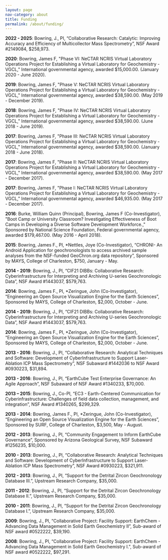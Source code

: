 ```yaml
---
layout: page
nav-category: about
title: Funding
permalink: /about/funding/
---
```

**2022 - 2025**: Bowring, J., PI, “Collaborative Research: Catalytic: 
Improving Accuracy and Efficiency of Multicollector Mass Spectrometry”,
NSF Award #2149084, $258,973.

**2020**: Bowring, James F, "Phase VI: NeCTAR NCRIS Virtual Laboratory Operations
Project for Establishing a Virtual Laboratory for Geochemistry - VGCL,"
International governmental agency, awarded $15,000.00. (January 2020 - June
2020).

**2019**: Bowring, James F, "Phase V: NeCTAR NCRIS Virtual Laboratory Operations
Project for Establishing a Virtual Laboratory for Geochemistry - VGCL,"
International governmental agency, awarded $38,590.00. (May 2019 - December
2019).

**2018**: Bowring, James F, "Phase IV: NeCTAR NCRIS Virtual Laboratory Operations
Project for Establishing a Virtual Laboratory for Geochemistry - VGCL,"
International governmental agency, awarded $38,590.00. (June 2018 - June
2019).

**2017**: Bowring, James F, "Phase III: NeCTAR NCRIS Virtual Laboratory Operations
Project for Establishing a Virtual Laboratory for Geochemistry - VGCL,"
International governmental agency, awarded $38,590.00. (January 2018 - June
2018).

**2017**: Bowring, James F, "Phase II: NeCTAR NCRIS Virtual Laboratory Operations
Project for Establishing a Virtual Laboratory for Geochemistry - VGCL,"
International governmental agency, awarded $38,590.00. (May 2017 - December
2017).

**2017**: Bowring, James F, "Phase I: NeCTAR NCRIS Virtual Laboratory Operations
Project for Establishing a Virtual Laboratory for Geochemistry - VGCL,"
International governmental agency, awarded $46,935.00. (May 2017 - December
2017). 

**2016**: Burke, William Quinn (Principal), Bowring, James F (Co-Investigator), "Boot
Camp or University Classroom? Investigating Effectiveness of Boot Camps in
Developing a Diverse Software Development Workforce.," Sponsored by National
Science Foundation, Federal governmental agency, awarded $179,467.00. (May 2016 - April 2018).

**2015**: Bowring, James F., PI, *Nettles, Joye (Co-Investigator), “CHRONI- An
Android Application for geochronologists to access archived sample analyses from the
NSF-funded GeoChron.org data repository”, Sponsored by MAYS, College of
Charleston, $750, January - May.

**2014 - 2019**: Bowring, J., PI, “CIF21 DIBBs: Collaborative Research:
Cyberinfrastructure for Interpreting and Archiving U-series Geochronologic Data”,
NSF Award #1443037, $579,763.

**2014**: Bowring, James F., PI, *Zeringue, John (Co-Investigator), “Engineering an
Open Source Visualization Engine for the Earth Sciences”, Sponsored by MAYS,
College of Charleston, $2,000, October - June.

**2014 - 2019**: Bowring, J., PI, “CIF21 DIBBs: Collaborative Research:
Cyberinfrastructure for Interpreting and Archiving U-series Geochronologic Data”,
NSF Award #1443037, $579,763.

**2014**: Bowring, James F., PI, *Zeringue, John (Co-Investigator), “Engineering an
Open Source Visualization Engine for the Earth Sciences”, Sponsored by MAYS,
College of Charleston, $2,000, October - June.

**2013 - 2016**: Bowring, J., PI, “Collaborative Research: Analytical Techniques and
Software: Development of CyberInfrastructure to Support Laser-Ablation ICP Mass
Spectrometry”, NSF Subaward #1442036 to NSF Award #0930223, $31,894.

**2013 - 2016**: Bowring, J., PI, “EarthCube Test Enterprise Governance: An Agile
Approach”, NSF Subaward of NSF Award #1340233, $70,000.

**2013 – 2015**: Bowring, J., Co-PI, “EC3 - Earth-Centered Communication for
Cyberinfrastructure: Challenges of field data collection, management, and
integration”, NSF Award #1340265, $299,329.

**2013 - 2014**: Bowring, James F., PI, *Zeringue, John (Co-Investigator), “Engineering
an Open Source Visualization Engine for the Earth Sciences”, Sponsored by SURF,
College of Charleston, $3,500, May - August.

**2012 - 2013**: Bowring, J., PI, “Community Engagement to Inform EarthCube
Governance”, Sponsored by Arizona Geological Survey, NSF Subaward #1256235,
$10,000.

**2010 - 2013**: Bowring, J., PI, “Collaborative Research: Analytical Techniques and
Software: Development of CyberInfrastructure to Support Laser-Ablation ICP Mass
Spectrometry”, NSF Award #0930223, $321,911.

**2012 - 2013**: Bowring, J., PI, “Support for the Detrital Zircon Geochronology
Database III.”, Upstream Research Company, $35,000.

**2011 - 2012**: Bowring, J., PI, “Support for the Detrital Zircon Geochronology
Database II.”, Upstream Research Company, $35,000.

**2010 - 2011**: Bowring, J., PI, “Support for the Detrital Zircon Geochronology
Database I.”, Upstream Research Company, $35,000.

**2009**: Bowring, J., PI, “Collaborative Project: Facility Support: EarthChem -
Advancing Data Management in Solid Earth Geochemistry II”, Sub-award of NSF
award #0522222, $39,190.

**2008**: Bowring, J., PI, “Collaborative Project: Facility Support: EarthChem -
Advancing Data Management in Solid Earth Geochemistry I.”, Sub-award of NSF
award #0522222, $97,291.

 

